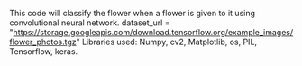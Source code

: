 This code will classify the flower when a flower is given to it using convolutional neural network.
dataset_url = "https://storage.googleapis.com/download.tensorflow.org/example_images/flower_photos.tgz"
Libraries used: Numpy,
                cv2,
                Matplotlib,
                os,
                PIL,
                Tensorflow,
                keras.
              
                
               
